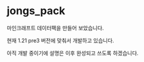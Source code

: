 # jongs_pack
마인크래프트 데이터팩을 만들어 보았습니다.

현재 1.21 pre3 버전에 맞춰서 개발하고 있습니다.

아직 개발 중이기에 설명은 이후 완성되고 쓰도록 하겠습니다.
